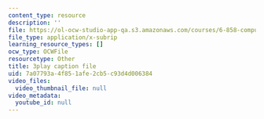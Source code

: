 ```yaml
---
content_type: resource
description: ''
file: https://ol-ocw-studio-app-qa.s3.amazonaws.com/courses/6-858-computer-systems-security-fall-2014/7a07793a4f851afe2cb5c93d4d006384_XMEFdofERLI.srt
file_type: application/x-subrip
learning_resource_types: []
ocw_type: OCWFile
resourcetype: Other
title: 3play caption file
uid: 7a07793a-4f85-1afe-2cb5-c93d4d006384
video_files:
  video_thumbnail_file: null
video_metadata:
  youtube_id: null
---
```

